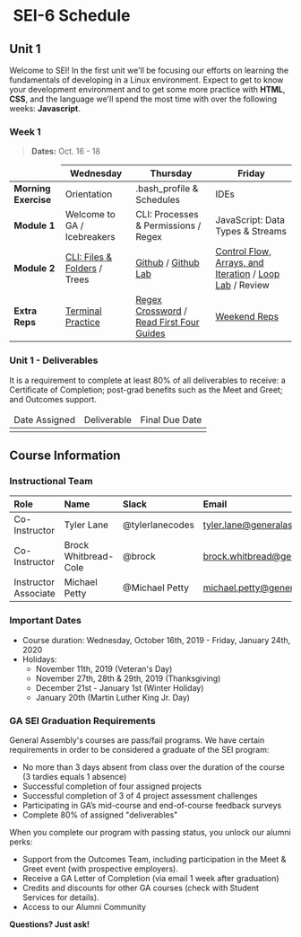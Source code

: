 <h1><img src="https://ga-dash.s3.amazonaws.com/production/assets/logo-9f88ae6c9c3871690e33280fcf557f33.png" alt="" style="max-width:100%;"></a> SEI-6 Schedule</h1>

<!--
#### Important Links

- <a href="https://git.generalassemb.ly/SEI-SF/SEI-SF-6">Class Repo</a>
- <a href="https://git.generalassemb.ly/SEI-SF/daily-js-code-challenges">Daily Code Challenges (broken)</a>
- <a href="">One on One Sheet (broken)</a>


## Week 14
**Dates:** Jan. 20 - 24
<table>
<thead>
<tr><td></td>
<th>Monday</th>
<th>Tuesday</th>
<th>Wednesday</th>
<th>Thursday</th>
<th>Friday</th>
</tr>
</thead>
<tbody>
<tr><td><strong>Morning Exercise</strong></td>
  <td id="D1M1">Holiday</td>
  <td id="D2M1">Final Project</td>
  <td id="D3M1">Final Project</td>
  <td id="D4M1">Final Project</td>
  <td id="D5M1">Final Project</td>
  </tr>
  
  <tr><td><strong>Module 1</strong></td>
  <td id="D1M2">Holiday</td>
  <td id="D2M2">Final Project</td>
  <td id="D3M2">Final Project</td>
  <td id="D4M2">Final Project</td>
  <td id="D5M2">Final Project</td>
  </tr>
  
  <tr><td><strong>Module 2</strong></td>
  <td id="D1M3">Holiday</td>
  <td id="D2M3">Final Project</td>
  <td id="D3M3">Final Project</td>
  <td id="D4M3">Final Project</td>
  <td id="D5M3">Final Project</td>
  </tr>
  
  <tr><td><strong>Labs</strong></td>
  <td id="D1HW">Holiday</td>
  <td id="D2HW">Final Project</td>
  <td id="D3HW">Final Project</td>
  <td id="D4HW">Final Project</td>
  <td id="D5HW">Final Project</td>
  </tr></tbody></table>



## Week 13
**Dates:** Jan. 13 - 17
<table>
<thead>
<tr><td></td>
<th>Monday</th>
<th>Tuesday</th>
<th>Wednesday</th>
<th>Thursday</th>
<th>Friday</th>
</tr>
</thead>
<tbody>
<tr><td><strong>Morning Exercise</strong></td>
  <td id="D1ME">Final Project Kickoff</td>
  <td id="D2ME">Final Project</td>
  <td id="D3ME">Final Project</td>
  <td id="D4ME">Final Project</td>
  <td id="D5ME">Final Project</td>
  </tr>
  
  <tr><td><strong>Module 1</strong></td>
  <td id="D1M1">Final Project</td>
  <td id="D2M1">Final Project</td>
  <td id="D3M1">Final Project</td>
  <td id="D4M1">Final Project</td>
  <td id="D5M1">Final Project</td>
  </tr>
  
  <tr><td><strong>Module 2</strong></td>
  <td id="D1M2">Final Project</td>
  <td id="D2M2">Final Project</td>
  <td id="D3M2">Final Project</td>
  <td id="D4M2">Final Project</td>
  <td id="D5M2">Final Project</td>
  </tr>
  
  <tr><td><strong>Labs</strong></td>
  <td id="D1L">Final Project</td>
  <td id="D2L">Final Project</td>
  <td id="D3L">Final Project</td>
  <td id="D4L">Final Project</td>
  <td id="D5L">Final Project</td>
  </tr></tbody></table>



## Week 12
**Dates:** Jan. 6 - 10
<table>
<thead>
<tr><td></td>
<th>Monday</th>
<th>Tuesday</th>
<th>Wednesday</th>
<th>Thursday</th>
<th>Friday</th>
</tr>
</thead>
<tbody>
<tr><td><strong>Morning Exercise</strong></td>
  <td id="D1M1"></td>
  <td id="D2M1"></td>
  <td id="D3M1"></td>
  <td id="D4M1"></td>
  <td id="D5M1"></td>
  </tr>
  
  <tr><td><strong>Module 1</strong></td>
  <td id="D1M2"></td>
  <td id="D2M2"></td>
  <td id="D3M2"></td>
  <td id="D4M2"></td>
  <td id="D5M2"></td>
  </tr>
  
  <tr><td><strong>Module 2</strong></td>
  <td id="D1M3"></td>
  <td id="D2M3"></td>
  <td id="D3M3"></td>
  <td id="D4M3"></td>
  <td id="D5M3"></td>
  </tr>
  
  <tr><td><strong>Labs</strong></td>
  <td id="D1HW"></td>
  <td id="D2HW"></td>
  <td id="D3HW"></td>
  <td id="D4HW"></td>
  <td id="D5HW"></td>
  </tr></tbody></table>



## Week 11
**Dates:** Jan. 2 & 3
<table>
<thead>
<tr><td></td>
<th>Monday</th>
<th>Tuesday</th>
<th>Wednesday</th>
<th>Thursday</th>
<th>Friday</th>
</tr>
</thead>
<tbody>
<tr><td><strong>Morning Exercise</strong></td>
  <td id="D1M1">Holiday 🎉</td>
  <td id="D2M1">Holiday 🎉</td>
  <td id="D3M1">Holiday 🎉</td>
  <td id="D4M1"></td>
  <td id="D5M1"></td>
  </tr>
  
  <tr><td><strong>Module 1</strong></td>
  <td id="D1M2">Holiday 🎉</td>
  <td id="D2M2">Holiday 🎉</td>
  <td id="D3M2">Holiday 🎉</td>
  <td id="D4M2"></td>
  <td id="D5M2"></td>
  </tr>
  
  <tr><td><strong>Module 2</strong></td>
  <td id="D1M3">Holiday 🎉</td>
  <td id="D2M3">Holiday 🎉</td>
  <td id="D3M3">Holiday 🎉</td>
  <td id="D4M3"></td>
  <td id="D5M3"></td>
  </tr>
  
  <tr><td><strong>Labs</strong></td>
  <td id="D1HW"></td>
  <td id="D2HW"></td>
  <td id="D3HW"></td>
  <td id="D4HW"></td>
  <td id="D5HW"></td>
  </tr></tbody></table>

<hr />
<h2>Big Holiday Break Here: Dec. 21 - Jan. 1</h2>
<hr />

## Week 10
**Dates:** Dec. 16 - 20
<table>
<thead>
<tr><td></td>
<th>Monday</th>
<th>Tuesday</th>
<th>Wednesday</th>
<th>Thursday</th>
<th>Friday</th>
</tr>
</thead>
<tbody>
<tr><td><strong>Morning Exercise</strong></td>
  <td id="D1M1"></td>
  <td id="D2M1"></td>
  <td id="D3M1"></td>
  <td id="D4M1"></td>
  <td id="D5M1"></td>
  </tr>
  
  <tr><td><strong>Module 1</strong></td>
  <td id="D1M2"></td>
  <td id="D2M2"></td>
  <td id="D3M2"></td>
  <td id="D4M2"></td>
  <td id="D5M2"></td>
  </tr>
  
  <tr><td><strong>Module 2</strong></td>
  <td id="D1M3"></td>
  <td id="D2M3"></td>
  <td id="D3M3"></td>
  <td id="D4M3"></td>
  <td id="D5M3"></td>
  </tr>
  
  <tr><td><strong>M4</strong></td>
  <td id="D1M4"></td>
  <td id="D2M4"></td>
  <td id="D3M4"></td>
  <td id="D4M4"></td>
  <td id="D5M4"></td>
  </tr>
  
  <tr><td><strong>Labs</strong></td>
  <td id="D1HW"></td>
  <td id="D2HW"></td>
  <td id="D3HW"></td>
  <td id="D4HW"></td>
  <td id="D5HW"></td>
  </tr></tbody></table>



## Week 9
**Dates:** Dec. 9 - 13
<table>
<thead>
<tr><td></td>
<th>Monday</th>
<th>Tuesday</th>
<th>Wednesday</th>
<th>Thursday</th>
<th>Friday</th>
</tr>
</thead>
<tbody>
<tr><td><strong>Morning Exercise</strong></td>
  <td id="D1M1"></td>
  <td id="D2M1"></td>
  <td id="D3M1"></td>
  <td id="D4M1"></td>
  <td id="D5M1"></td>
  </tr>
  
  <tr><td><strong>Module 1</strong></td>
  <td id="D1M2"></td>
  <td id="D2M2"></td>
  <td id="D3M2"></td>
  <td id="D4M2"></td>
  <td id="D5M2"></td>
  </tr>
  
  <tr><td><strong>Module 2</strong></td>
  <td id="D1M3"></td>
  <td id="D2M3"></td>
  <td id="D3M3"></td>
  <td id="D4M3"></td>
  <td id="D5M3"></td>
  </tr>
  
  <tr><td><strong>M4</strong></td>
  <td id="D1M4"></td>
  <td id="D2M4"></td>
  <td id="D3M4"></td>
  <td id="D4M4"></td>
  <td id="D5M4"></td>
  </tr>
  
  <tr><td><strong>Labs</strong></td>
  <td id="D1HW"></td>
  <td id="D2HW"></td>
  <td id="D3HW"></td>
  <td id="D4HW"></td>
  <td id="D5HW"></td>
  </tr></tbody></table>



## Week 8
**Dates:** Dec. 2 - 6
<table>
<thead>
<tr><td></td>
<th>Monday</th>
<th>Tuesday</th>
<th>Wednesday</th>
<th>Thursday</th>
<th>Friday</th>
</tr>
</thead>
<tbody>
<tr><td><strong>Morning Exercise</strong></td>
  <td id="D1M1"></td>
  <td id="D2M1"></td>
  <td id="D3M1"></td>
  <td id="D4M1"></td>
  <td id="D5M1"></td>
  </tr>
  
  <tr><td><strong>Module 1</strong></td>
  <td id="D1M2"></td>
  <td id="D2M2"></td>
  <td id="D3M2"></td>
  <td id="D4M2"></td>
  <td id="D5M2"></td>
  </tr>
  
  <tr><td><strong>Module 2</strong></td>
  <td id="D1M3"></td>
  <td id="D2M3"></td>
  <td id="D3M3"></td>
  <td id="D4M3"></td>
  <td id="D5M3"></td>
  </tr>
  
  <tr><td><strong>M4</strong></td>
  <td id="D1M4"></td>
  <td id="D2M4"></td>
  <td id="D3M4"></td>
  <td id="D4M4"></td>
  <td id="D5M4"></td>
  </tr>
  
  <tr><td><strong>Labs</strong></td>
  <td id="D1HW"></td>
  <td id="D2HW"></td>
  <td id="D3HW"></td>
  <td id="D4HW"></td>
  <td id="D5HW"></td>
  </tr></tbody></table>



## Week 7
**Dates:** Nov. 25 - 29
<table>
<thead>
<tr><td></td>
<th>Monday</th>
<th>Tuesday</th>
<th>Wednesday</th>
<th>Thursday</th>
<th>Friday</th>
</tr>
</thead>
<tbody>
<tr><td><strong>Morning Exercise</strong></td>
  <td id="D1M1"></td>
  <td id="D2M1"></td>
  <td id="D3M1">Holiday 🦃</td>
  <td id="D4M1">Holiday 🦃</td>
  <td id="D5M1">Holiday 🦃</td>
  </tr>
  
  <tr><td><strong>Module 1</strong></td>
  <td id="D1M2"></td>
  <td id="D2M2"></td>
  <td id="D3M2">Holiday 🦃</td>
  <td id="D4M2">Holiday 🦃</td>
  <td id="D5M2">Holiday 🦃</td>
  </tr>
  
  <tr><td><strong>Module 2</strong></td>
  <td id="D1M3"></td>
  <td id="D2M3"></td>
  <td id="D3M3">Holiday 🦃</td>
  <td id="D4M3">Holiday 🦃</td>
  <td id="D5M3">Holiday 🦃</td>
  </tr>
  
  <tr><td><strong>M4</strong></td>
  <td id="D1M4"></td>
  <td id="D2M4"></td>
  <td id="D3M4">Holiday 🦃</td>
  <td id="D4M4">Holiday 🦃</td>
  <td id="D5M4">Holiday 🦃</td>
  </tr>
  
  <tr><td><strong>Labs</strong></td>
  <td id="D1HW"></td>
  <td id="D2HW"></td>
  <td id="D3HW">Holiday 🦃</td>
  <td id="D4HW">Holiday 🦃</td>
  <td id="D5HW">Holiday 🦃</td>
  </tr></tbody></table>



## Week 6
**Dates:** Nov. 18 - 22
<table>
<thead>
<tr><td></td>
<th>Monday</th>
<th>Tuesday</th>
<th>Wednesday</th>
<th>Thursday</th>
<th>Friday</th>
</tr>
</thead>
<tbody>
<tr><td><strong>Morning Exercise</strong></td>
  <td id="D1M1"></td>
  <td id="D2M1"></td>
  <td id="D3M1"></td>
  <td id="D4M1"></td>
  <td id="D5M1"></td>
  </tr>
  
  <tr><td><strong>Module 1</strong></td>
  <td id="D1M2"></td>
  <td id="D2M2"></td>
  <td id="D3M2"></td>
  <td id="D4M2"></td>
  <td id="D5M2"></td>
  </tr>
  
  <tr><td><strong>Module 2</strong></td>
  <td id="D1M3"></td>
  <td id="D2M3"></td>
  <td id="D3M3"></td>
  <td id="D4M3"></td>
  <td id="D5M3"></td>
  </tr>
  
  <tr><td><strong>M4</strong></td>
  <td id="D1M4"></td>
  <td id="D2M4"></td>
  <td id="D3M4"></td>
  <td id="D4M4"></td>
  <td id="D5M4"></td>
  </tr>
  
  <tr><td><strong>Labs</strong></td>
  <td id="D1HW"></td>
  <td id="D2HW"></td>
  <td id="D3HW"></td>
  <td id="D4HW"></td>
  <td id="D5HW"></td>
  </tr></tbody></table>



## Week 5
**Dates:** Nov. 11 - 15
<table>
<thead>
<tr><td></td>
<th>Monday</th>
<th>Tuesday</th>
<th>Wednesday</th>
<th>Thursday</th>
<th>Friday</th>
</tr>
</thead>
<tbody>
<tr><td><strong>Morning Exercise</strong></td>
  <td id="D1M1"></td>
  <td id="D2M1"></td>
  <td id="D3M1"></td>
  <td id="D4M1"></td>
  <td id="D5M1"></td>
  </tr>
  
  <tr><td><strong>Module 1</strong></td>
  <td id="D1M2"></td>
  <td id="D2M2"></td>
  <td id="D3M2"></td>
  <td id="D4M2"></td>
  <td id="D5M2"></td>
  </tr>
  
  <tr><td><strong>Module 2</strong></td>
  <td id="D1M3"></td>
  <td id="D2M3"></td>
  <td id="D3M3"></td>
  <td id="D4M3"></td>
  <td id="D5M3"></td>
  </tr>
  
  <tr><td><strong>M4</strong></td>
  <td id="D1M4"></td>
  <td id="D2M4"></td>
  <td id="D3M4"></td>
  <td id="D4M4"></td>
  <td id="D5M4"></td>
  </tr>
  
  <tr><td><strong>Labs</strong></td>
  <td id="D1HW"></td>
  <td id="D2HW"></td>
  <td id="D3HW"></td>
  <td id="D4HW"></td>
  <td id="D5HW"></td>
  </tr></tbody></table>



## Week 4
Unit 2

**Dates:** Nov. 4 - 8
<table>
<thead>
<tr><td></td>
<th>Monday</th>
<th>Tuesday</th>
<th>Wednesday</th>
<th>Thursday</th>
<th>Friday</th>
</tr>
</thead>
<tbody>
<tr><td><strong>Morning Exercise</strong></td>
  <td id="D1ME">Project 1 Intro</td>
  <td id="D2ME">Project 1</td>
  <td id="D3ME">Project 1</td>
  <td id="D4ME">Project 1</td>
  <td id="D5ME">Project 1</td>
  </tr>
  
  <tr><td><strong>Module 1</strong></td>
  <td id="D1M1">Project 1</td>
  <td id="D2M1">Project 1</td>
  <td id="D3M1">Project 1</td>
  <td id="D4M1">Project 1</td>
  <td id="D5M1">Project 1</td>
  </tr>
  
  <tr><td><strong>Module 2</strong></td>
  <td id="D1M2">Project 1</td>
  <td id="D2M2">Project 1</td>
  <td id="D3M2">Project 1</td>
  <td id="D4M2">Project 1</td>
  <td id="D5M2">Project 1</td>
  </tr>



## Week 3
> **Dates:** Oct. 28 - Nov. 1
<table>
<thead>
<tr><td></td>
<th>Monday</th>
<th>Tuesday</th>
<th>Wednesday</th>
<th>Thursday</th>
<th>Friday</th>
</tr>
</thead>
<tbody>
<tr><td><strong>Morning Exercise</strong></td>
  <td id="D1ME"></td>
  <td id="D2ME"></td>
  <td id="D3ME"></td>
  <td id="D4ME"></td>
  <td id="D5ME"></td>
  </tr>
  
  <tr><td><strong>Module 1</strong></td>
  <td id="D1M1">Object-Oriented Programming</td>
  <td id="D2M1">Semantic HTML & CSS Selectors</td>
  <td id="D3M1">Responsive Design, Flexbox, Grid</td>
  <td id="D4M1">Vanilla JS: DOM Manipulations</td>
  <td id="D5M1">Browser Events, JavaScript Event Queue</td>
  </tr>
  
  <tr><td><strong>Module 2</strong></td>
  <td id="D1M2"></td>
  <td id="D2M2"></td>
  <td id="D3M2"></td>
  <td id="D4M2"></td>
  <td id="D5M2"></td>
  </tr></tbody></table>

  <tr><td><strong>Extra Reps</strong></td>
  <td id="D1L"></td>
  <td id="D2L"></td>
  <td id="D3L"></td>
  <td id="D4L"></td>
  <td id="D5L"></td>
  </tr></tbody></table>

## Week 2
> **Dates:** Oct. 21 - 25
<table>
<thead>
<tr><td></td>
<th>Monday</th>
<th>Tuesday</th>
<th>Wednesday</th>
<th>Thursday</th>
<th>Friday</th>
</tr>
</thead>
<tbody>
<tr><td><strong>Morning Exercise</strong></td>
  <td id="D1ME"></td>
  <td id="D2ME"></td>
  <td id="D3ME"></td>
  <td id="D4ME"></td>
  <td id="D5ME"></td>
  </tr>
  
  <tr><td><strong>Module 1</strong></td>
  <td id="D1M1">JavaScript: Data Types & Streams</td>
  <td id="D2M1">Control Flow, Arrays & Iteration</td>
  <td id="D3M1">Functions & Scope</td>
  <td id="D4M1">Objects</td>
  <td id="D5M1">Objects pt 2: Prototype & 'this'</td>
  </tr>
  
  <tr><td><strong>Module 2</strong></td>
  <td id="D1M2"></td>
  <td id="D2M2"></td>
  <td id="D3M2"></td>
  <td id="D4M2"></td>
  <td id="D5M2"></td>
  </tr>
  
  <tr><td><strong>Extra Reps</strong></td>
  <td id="D1L"></td>
  <td id="D2L"></td>
  <td id="D3L"></td>
  <td id="D4L"></td>
  <td id="D5L"></td>
  </tr></tbody></table>

-->


## Unit 1
<p>Welcome to SEI! In the first unit we'll be focusing our efforts on learning the fundamentals of developing in a Linux environment. Expect to get to know your development environment and to get some more practice with <strong>HTML</strong>, <strong>CSS</strong>, and the language we'll spend the most time with over the following weeks: <strong>Javascript</strong>.</p>


### Week 1
> **Dates:** Oct. 16 - 18 
<table>
<thead>
<tr><td></td>
<th>Wednesday</th>
<th>Thursday</th>
<th>Friday</th>
</tr>
</thead>
<tbody>
<tr><td><strong>Morning Exercise</strong></td>
  <td id="D3ME">Orientation</td>
  <td id="D4ME">.bash_profile & Schedules</td>
  <td id="D5ME">IDEs</td>
  </tr>
  
  <tr><td><strong>Module 1</strong></td>
  <td id="D3M1">Welcome to GA / Icebreakers</td>
  <td id="D4M1">CLI: Processes & Permissions / Regex</td>
  <td id="D5M1">JavaScript: Data Types & Streams</td>
  </tr>
  
  <tr><td><strong>Module 2</strong></td>
  <td id="D3M2"><a href="https://git.generalassemb.ly/SEI-SF/os-navigation-terminal">CLI: Files & Folders</a> / Trees</td>
  <td id="D4M2"><a href="https://git.generalassemb.ly/SEI-SF/github">Github</a> / <a href="https://git.generalassemb.ly/SEI-SF/git-github-lab">Github Lab</a></td>
  <td id="D5M2"><a href="https://git.generalassemb.ly/SEI-SF/conditionals-and-loops">Control Flow, Arrays, and Iteration</a> / <a href="https://git.generalassemb.ly/SEI-SF/loop-lab">Loop Lab</a> / Review</td>
  </tr>
  
  <tr><td><strong>Extra Reps</strong></td>
  <td id="D3L"><a href="https://git.generalassemb.ly/SEI-SF/hw-unix-cli-practice">Terminal Practice</a></td>
  <td id="D4L"><a href="https://regexcrossword.com/">Regex Crossword</a> / <a href="https://guides.github.com/">Read First Four Guides</a></td>
  <td id="D5L"><a href="https://git.generalassemb.ly/SEI-SF/weekend-reps-long-hw">Weekend Reps</a></td>
  </tr></tbody></table>


### Unit 1 - Deliverables
<p>It is a requirement to complete at least 80% of all deliverables to receive: a Certificate of Completion; post-grad benefits such as the Meet and Greet; and Outcomes support.</p>
<table>
  <thead>
    <tr>
      <td>Date Assigned</td>
      <td>Deliverable</td>
      <td>Final Due Date</td>
    </tr>
  </thead>
  <tbody>
    <tr>
      <td></td>
      <td></td>
      <td></td>
    </tr>
  </tbody>
</table>


## Course Information

### Instructional Team

|Role        | Name            | Slack       | Email |
|:--         | :--             | :--         | :-- |
| Co-Instructor | Tyler Lane | @tylerlanecodes  | tyler.lane@generalassemb.ly |
| Co-Instructor | Brock Whitbread-Cole | @brock | brock.whitbread@generalassemb.ly 
| Instructor Associate | Michael Petty | @Michael Petty | michael.petty@generalassemb.ly |

### Important Dates

- Course duration: Wednesday, October 16th, 2019 - Friday, January 24th, 2020
- Holidays:
	- November 11th, 2019 (Veteran's Day)
	- November 27th, 28th & 29th, 2019 (Thanksgiving)
	- December 21st - January 1st (Winter Holiday)
	- January 20th (Martin Luther King Jr. Day)

### GA SEI Graduation Requirements

General Assembly's courses are pass/fail programs. We have certain requirements in order to be considered a graduate of the SEI program:

- No more than 3 days absent from class over the duration of the course (3 tardies equals 1 absence)
- Successful completion of four assigned projects
- Successful completion of 3 of 4 project assessment challenges
- Participating in GA’s mid-course and end-of-course feedback surveys
- Complete 80% of assigned "deliverables"

When you complete our program with passing status, you unlock our alumni perks:

- Support from the Outcomes Team, including participation in the Meet & Greet event (with prospective employers).
- Receive a GA Letter of Completion (via email 1 week after graduation)
- Credits and discounts for other GA courses (check with Student Services for details).
- Access to our Alumni Community

**Questions? Just ask!**
